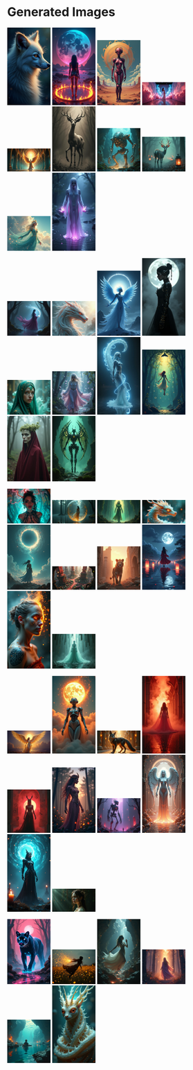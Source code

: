 # Generated Images



<img src="2025_07_02_01.png" width="100"/> <img src="2025_07_02_02.png" width="100"/> <img src="2025_07_02_03.png" width="100"/> <img src="2025_07_02_04.png" width="100"/> <img src="2025_07_02_05.png" width="100"/> <img src="2025_07_02_06.png" width="100"/> <img src="2025_07_02_07.png" width="100"/> <img src="2025_07_02_08.png" width="100"/> <img src="2025_07_02_09.png" width="100"/> <img src="2025_07_02_10.png" width="100"/>

<img src="2025_07_02_11.png" width="100"/> <img src="2025_07_02_12.png" width="100"/> <img src="2025_07_02_13.png" width="100"/> <img src="2025_07_02_14.png" width="100"/> <img src="2025_07_02_15.png" width="100"/> <img src="2025_07_02_16.png" width="100"/> <img src="2025_07_02_17.png" width="100"/> <img src="2025_07_02_18.png" width="100"/> <img src="2025_07_02_19.png" width="100"/> <img src="2025_07_02_20.png" width="100"/>

<img src="2025_07_02_21.png" width="100"/> <img src="2025_07_02_22.png" width="100"/> <img src="2025_07_02_23.png" width="100"/> <img src="2025_07_02_24.png" width="100"/> <img src="2025_07_02_25.png" width="100"/> <img src="2025_07_02_26.png" width="100"/> <img src="2025_07_02_27.png" width="100"/> <img src="2025_07_02_28.png" width="100"/> <img src="2025_07_02_29.png" width="100"/> <img src="2025_07_02_30.png" width="100"/>

<img src="2025_07_02_31.png" width="100"/> <img src="2025_07_02_32.png" width="100"/> <img src="2025_07_02_33.png" width="100"/> <img src="2025_07_02_34.png" width="100"/> <img src="2025_07_02_35.png" width="100"/> <img src="2025_07_02_36.png" width="100"/> <img src="2025_07_02_37.png" width="100"/> <img src="2025_07_02_38.png" width="100"/> <img src="2025_07_02_39.png" width="100"/> <img src="2025_07_02_40.png" width="100"/>

<img src="2025_07_02_41.png" width="100"/> <img src="2025_07_02_42.png" width="100"/> <img src="2025_07_02_43.png" width="100"/> <img src="2025_07_02_44.png" width="100"/> <img src="2025_07_02_45.png" width="100"/> <img src="2025_07_02_46.png" width="100"/>